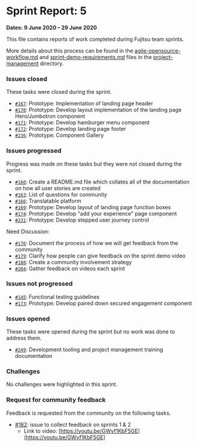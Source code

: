 # Sprint Report: 5

**Dates: 9 June 2020 – 29 June 2020**

This file contains reports of work completed during Fujitsu team sprints.

More details about this process can be found in the [agile-opensource-workflow.md](project-management/agile-opensource-workflow.md) and [sprint-demo-requirements.md](project-management/sprint-demo-requirements.md) files in the [project-management](project-management) directory.

### Issues closed

These tasks were closed during the sprint.

* [`#167`](https://github.com/alan-turing-institute/AutisticaCitizenScience/issues/167): Prototype: Implementation of landing page header
* [`#170`](https://github.com/alan-turing-institute/AutisticaCitizenScience/issues/170): Prototype: Develop layout implementation of the landing page Hero/Jumbotron component 
* [`#171`](https://github.com/alan-turing-institute/AutisticaCitizenScience/issues/171): Prototype: Develop hamburger menu component
* [`#172`](https://github.com/alan-turing-institute/AutisticaCitizenScience/issues/172): Prototype: Develop landing page footer
* [`#236`](https://github.com/alan-turing-institute/AutisticaCitizenScience/issues/236): Prototype: Component Gallery


### Issues progressed

Progress was made on these tasks but they were not closed during the sprint.

* [`#160`](https://github.com/alan-turing-institute/AutisticaCitizenScience/issues/160): Create a README.md file which collates all of the documentation on how all user stories are created
* [`#163`](https://github.com/alan-turing-institute/AutisticaCitizenScience/issues/163): List of questions for community
* [`#166`](https://github.com/alan-turing-institute/AutisticaCitizenScience/issues/166): Translatable platform
* [`#169`](https://github.com/alan-turing-institute/AutisticaCitizenScience/issues/169): Prototype: Develop layout of landing page function boxes
* [`#174`](https://github.com/alan-turing-institute/AutisticaCitizenScience/issues/174): Prototype: Develop "add your experience" page component
* [`#231`](https://github.com/alan-turing-institute/AutisticaCitizenScience/issues/231): Prototype: Develop stepped user journey control




Need Discussion:

* [`#176`](https://github.com/alan-turing-institute/AutisticaCitizenScience/issues/171): Document the process of how we will get feedback from the community
* [`#179`](https://github.com/alan-turing-institute/AutisticaCitizenScience/issues/179): Clarify how people can give feedback on the sprint demo video
* [`#188`](https://github.com/alan-turing-institute/AutisticaCitizenScience/issues/188): Create a community involvement strategy 
* [`#204`](https://github.com/alan-turing-institute/AutisticaCitizenScience/issues/204): Gather feedback on videos each sprint



### Issues not progressed


* [`#145`](https://github.com/alan-turing-institute/AutisticaCitizenScience/issues/145): Functional testing guidelines
* [`#173`](https://github.com/alan-turing-institute/AutisticaCitizenScience/issues/174): Prototype: Develop paired down secured engagement component



### Issues opened

These tasks were opened during the sprint but no work was done to address them.

* [`#249`](https://github.com/alan-turing-institute/AutisticaCitizenScience/issues/249): Development tooling and project management training documentation



 

### Challenges

No challenges were highlighted in this sprint.

### Request for community feedback

Feedback is requested from the community on the following tasks.

* [#182](https://github.com/alan-turing-institute/AutisticaCitizenScience/issues/182): issue to collect feedback on sprints 1 & 2
  * Link to video: [https://youtu.be/GWvf1KbF5GE](https://youtu.be/GWvf1KbF5GE)
